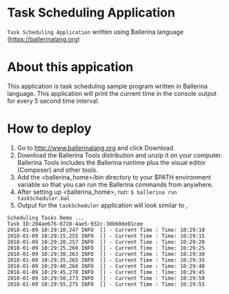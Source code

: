 # Task Scheduling Application
`Task Scheduling Application` written using Ballerina language (https://ballerinalang.org)

# About this appication 
This application is task scheduling sample program written in Ballerina language.
This application will print the current time in the console output for every 5 second time interval.

# How to deploy
1) Go to http://www.ballerinalang.org and click Download.
2) Download the Ballerina Tools distribution and unzip it on your computer. Ballerina Tools includes the Ballerina runtime plus
the visual editor (Composer) and other tools.
3) Add the <ballerina_home>/bin directory to your $PATH environment variable so that you can run the Ballerina commands from anywhere.
4) After setting up <ballerina_home>, run: `$ ballerina run taskScheduler.bal`
5) Output for the `taskScheduler` application will look similar to , 

```
Scheduling Tasks Demo ...
Task ID:204ae676-6728-4ae5-932c-30b60de81cee
2018-01-09 10:29:10,247 INFO  [] - Current Time : Time: 10:29:10 
2018-01-09 10:29:15,255 INFO  [] - Current Time : Time: 10:29:15 
2018-01-09 10:29:20,257 INFO  [] - Current Time : Time: 10:29:20 
2018-01-09 10:29:25,260 INFO  [] - Current Time : Time: 10:29:25 
2018-01-09 10:29:30,263 INFO  [] - Current Time : Time: 10:29:30 
2018-01-09 10:29:35,265 INFO  [] - Current Time : Time: 10:29:35 
2018-01-09 10:29:40,268 INFO  [] - Current Time : Time: 10:29:40 
2018-01-09 10:29:45,270 INFO  [] - Current Time : Time: 10:29:45 
2018-01-09 10:29:50,273 INFO  [] - Current Time : Time: 10:29:50 
2018-01-09 10:29:55,275 INFO  [] - Current Time : Time: 10:29:55 
```
